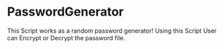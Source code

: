 # PasswordGenerator
 This Script works as a random password generator! Using this Script User can Encrypt or Decrypt the password file.
